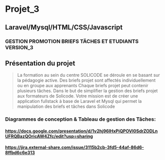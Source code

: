 # Projet_3

## Laravel/Mysql/HTML/CSS/Javascript
### GESTION PROMOTION BRIEFS TÄCHES ET ETUDIANTS VERSION_3 



## Présentation du projet


> La formation au sein du centre SOLICODE se déroule en se basant sur la pédagogie active. Des briefs projet sont affectés individuellement ou en groupe aux apprenants Chaque briefs projet peut contenir plusieurs tâches.
Dans le but de simplifier la gestion des briefs projet aux formateurs de Solicode. Votre mission est de créer une application fullstack à base de Laravel et Mysql qui permet la manipulation des briefs et tâches dans Solicode

### Diagrammes de conception & Tableau de gestion des Tâches:
#### https://docs.google.com/presentation/d/1v2hj96lHxPiQPOVl0SdrZODLnUFRQBazQOricAW4Zfc/edit?usp=sharing
#### https://jira.external-share.com/issue/3115b2cb-3fd5-44af-86d6-8ffbd6c6e313
